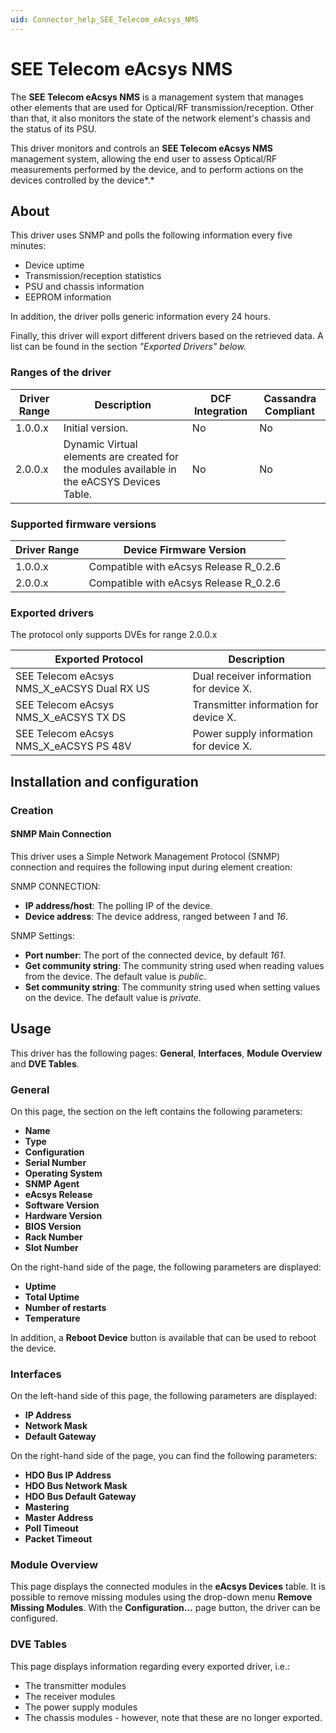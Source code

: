 ```yaml
---
uid: Connector_help_SEE_Telecom_eAcsys_NMS
---
```


# SEE Telecom eAcsys NMS

The **SEE Telecom eAcsys NMS** is a management system that manages other elements that are used for Optical/RF transmission/reception. Other than that, it also monitors the state of the network element's chassis and the status of its PSU.

This driver monitors and controls an **SEE Telecom eAcsys NMS** management system, allowing the end user to assess Optical/RF measurements performed by the device, and to perform actions on the devices controlled by the device*.*

## About

This driver uses SNMP and polls the following information every five minutes:

- Device uptime
- Transmission/reception statistics
- PSU and chassis information
- EEPROM information

In addition, the driver polls generic information every 24 hours.

Finally, this driver will export different drivers based on the retrieved data. A list can be found in the section *"*Exported Drivers" below*.*

### Ranges of the driver

| **Driver Range** | **Description**                                                                             | **DCF Integration** | **Cassandra Compliant** |
|------------------|---------------------------------------------------------------------------------------------|---------------------|-------------------------|
| 1.0.0.x          | Initial version.                                                                            | No                  | No                      |
| 2.0.0.x          | Dynamic Virtual elements are created for the modules available in the eACSYS Devices Table. | No                  | No                      |

### Supported firmware versions

| **Driver Range** | **Device Firmware Version**            |
|------------------|----------------------------------------|
| 1.0.0.x          | Compatible with eAcsys Release R_0.2.6 |
| 2.0.0.x          | Compatible with eAcsys Release R_0.2.6 |

### Exported drivers

The protocol only supports DVEs for range 2.0.0.x

| **Exported Protocol**                      | **Description**                         |
|--------------------------------------------|-----------------------------------------|
| SEE Telecom eAcsys NMS_X_eACSYS Dual RX US | Dual receiver information for device X. |
| SEE Telecom eAcsys NMS_X_eACSYS TX DS      | Transmitter information for device X.   |
| SEE Telecom eAcsys NMS_X_eACSYS PS 48V     | Power supply information for device X.  |

## Installation and configuration

### Creation

#### SNMP Main Connection

This driver uses a Simple Network Management Protocol (SNMP) connection and requires the following input during element creation:

SNMP CONNECTION:

- **IP address/host**: The polling IP of the device.
- **Device address**: The device address, ranged between *1* and *16*.

SNMP Settings:

- **Port number**: The port of the connected device, by default *161*.
- **Get community string**: The community string used when reading values from the device. The default value is *public*.
- **Set community string**: The community string used when setting values on the device. The default value is *private*.

## Usage

This driver has the following pages: **General**, **Interfaces**, **Module Overview** and **DVE Tables**.

### General

On this page, the section on the left contains the following parameters:

- **Name**
- **Type**
- **Configuration**
- **Serial Number**
- **Operating System**
- **SNMP Agent**
- **eAcsys Release**
- **Software Version**
- **Hardware Version**
- **BIOS Version**
- **Rack Number**
- **Slot Number**

On the right-hand side of the page, the following parameters are displayed:

- **Uptime**
- **Total Uptime**
- **Number of restarts**
- **Temperature**

In addition, a **Reboot Device** button is available that can be used to reboot the device.

### Interfaces

On the left-hand side of this page, the following parameters are displayed:

- **IP Address**
- **Network Mask**
- **Default Gateway**

On the right-hand side of the page, you can find the following parameters:

- **HDO Bus IP Address**
- **HDO Bus Network Mask**
- **HDO Bus Default Gateway**
- **Mastering**
- **Master Address**
- **Poll Timeout**
- **Packet Timeout**

### Module Overview

This page displays the connected modules in the **eAcsys Devices** table. It is possible to remove missing modules using the drop-down menu **Remove Missing Modules**. With the **Configuration...** page button, the driver can be configured.

### DVE Tables

This page displays information regarding every exported driver, i.e.:

- The transmitter modules
- The receiver modules
- The power supply modules
- The chassis modules - however, note that these are no longer exported.
